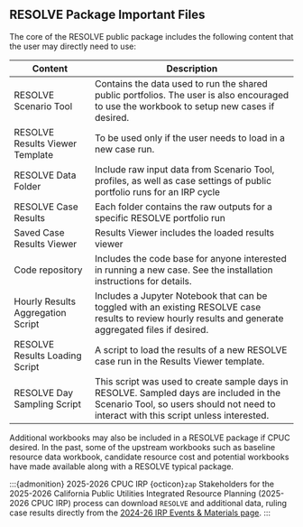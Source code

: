 ## RESOLVE Package Important Files

The core of the RESOLVE public package includes the following content that the user may directly need to use:

| **Content** | **Description**  |
|-----------------------------------|----------------------------------------------------------------------------|
| RESOLVE Scenario Tool             | Contains the data used to run the shared public portfolios. The user is also encouraged to use the workbook to setup new cases if desired.                                      |
| RESOLVE Results Viewer Template   | To be used only if the user needs to load in a new case run.                                                                                                                    |
| RESOLVE Data Folder               | Include raw input data from Scenario Tool, profiles, as well as case settings of public portfolio runs for an IRP cycle                                                         |
| RESOLVE Case Results              | Each folder contains the raw outputs for a specific RESOLVE portfolio run                                                                                                       |
| Saved Case Results Viewer         | Results Viewer includes the loaded results viewer                                                                                                                               |
| Code repository                   | Includes the code base for anyone interested in running a new case. See the installation instructions for details.                                                              |
| Hourly Results Aggregation Script | Includes a Jupyter Notebook that can be toggled with an existing RESOLVE case results to review hourly results and generate aggregated files if desired.                        |
| RESOLVE Results Loading Script    | A script to load the results of a new RESOLVE case run in the Results Viewer template.                                                                                          |
| RESOLVE Day Sampling Script       | This script was used to create sample days in RESOLVE. Sampled days are included in the Scenario Tool, so users should not need to interact with this script unless interested. |

Additional workbooks may also be included in a RESOLVE package if CPUC desired. In the past, some of the upstream workbooks such as baseline resource data workbook, candidate resource cost and potential workbooks have made available along with a RESOLVE typical package.

:::{admonition} 2025-2026 CPUC IRP {octicon}`zap`
Stakeholders for the 2025-2026 California Public Utilities Integrated Resource Planning (2025-2026 CPUC IRP) process can download 
`RESOLVE` and additional data, ruling case results directly from the [2024-26 IRP Events & Materials page](https://www.cpuc.ca.gov/industries-and-topics/electrical-energy/electric-power-procurement/long-term-procurement-planning/2024-26-irp-cycle-events-and-materials).
:::